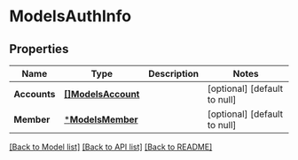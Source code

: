 # ModelsAuthInfo

## Properties
Name | Type | Description | Notes
------------ | ------------- | ------------- | -------------
**Accounts** | [**[]ModelsAccount**](models.Account.md) |  | [optional] [default to null]
**Member** | [***ModelsMember**](models.Member.md) |  | [optional] [default to null]

[[Back to Model list]](../README.md#documentation-for-models) [[Back to API list]](../README.md#documentation-for-api-endpoints) [[Back to README]](../README.md)


